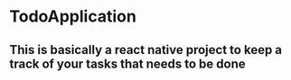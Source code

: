 # TodoApplication
## This is basically a react native project to keep a track of your tasks that needs to be done
